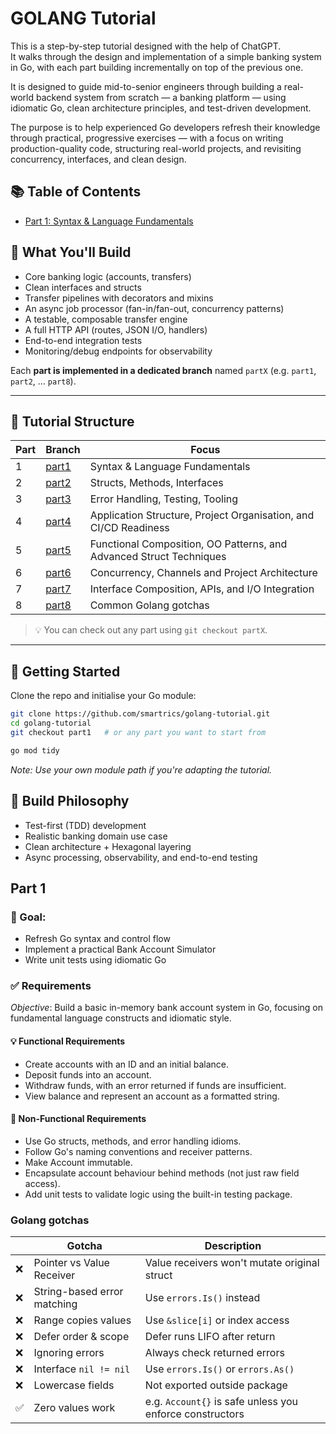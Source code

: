 # GOLANG Tutorial

This is a step-by-step tutorial designed with the help of ChatGPT.  
It walks through the design and implementation of a simple banking system in Go, with each part building incrementally on top of the previous one.

It is designed to guide mid-to-senior engineers through building a real-world backend system from scratch — a banking platform — using idiomatic Go, clean architecture principles, and test-driven development.

The purpose is to help experienced Go developers refresh their knowledge through practical, progressive exercises — with a focus on writing production-quality code, structuring real-world projects, and revisiting concurrency, interfaces, and clean design.

## 📚 Table of Contents

 * [Part 1: Syntax & Language Fundamentals](#part-1-syntax--language-fundamentals)

## 🎯 What You'll Build

  * Core banking logic (accounts, transfers)
  * Clean interfaces and structs
  * Transfer pipelines with decorators and mixins
  * An async job processor (fan-in/fan-out, concurrency patterns)
  * A testable, composable transfer engine
  * A full HTTP API (routes, JSON I/O, handlers)
  * End-to-end integration tests
  * Monitoring/debug endpoints for observability

Each **part is implemented in a dedicated branch** named `partX` (e.g. `part1`, `part2`, ... `part8`).

---

## 🔁 Tutorial Structure

| Part | Branch   | Focus                                         |
|------|----------|-----------------------------------------------|
| 1    | [part1](https://github.com/smartrics/golang-tutorial/tree/part1) | Syntax & Language Fundamentals |
| 2    | [part2](https://github.com/smartrics/golang-tutorial/tree/part2) | Structs, Methods, Interfaces |
| 3    | [part3](https://github.com/smartrics/golang-tutorial/tree/part3) | Error Handling, Testing, Tooling |
| 4    | [part4](https://github.com/smartrics/golang-tutorial/tree/part4) | Application Structure, Project Organisation, and CI/CD Readiness |
| 5    | [part5](https://github.com/smartrics/golang-tutorial/tree/part5) | Functional Composition, OO Patterns, and Advanced Struct Techniques |
| 6    | [part6](https://github.com/smartrics/golang-tutorial/tree/part6) | Concurrency, Channels and Project Architecture |
| 7    | [part7](https://github.com/smartrics/golang-tutorial/tree/part7) | Interface Composition, APIs, and I/O Integration |
| 8    | [part8](https://github.com/smartrics/golang-tutorial/tree/part8) | Common Golang gotchas |

> 💡 You can check out any part using `git checkout partX`.

---

## 🚀 Getting Started

Clone the repo and initialise your Go module:

```bash
git clone https://github.com/smartrics/golang-tutorial.git
cd golang-tutorial
git checkout part1   # or any part you want to start from

go mod tidy
```

*Note: Use your own module path if you're adapting the tutorial.*

## 🧱 Build Philosophy
  * Test-first (TDD) development
  * Realistic banking domain use case
  * Clean architecture + Hexagonal layering
  * Async processing, observability, and end-to-end testing

## Part 1

### 🎯 Goal:

 * Refresh Go syntax and control flow
 * Implement a practical Bank Account Simulator
 * Write unit tests using idiomatic Go

### ✅ Requirements

*Objective*: Build a basic in-memory bank account system in Go, focusing on fundamental language constructs and idiomatic style.

#### 💡 Functional Requirements

 * Create accounts with an ID and an initial balance.
 * Deposit funds into an account.
 * Withdraw funds, with an error returned if funds are insufficient.
 * View balance and represent an account as a formatted string.

#### 🧠 Non-Functional Requirements

 * Use Go structs, methods, and error handling idioms.
 * Follow Go's naming conventions and receiver patterns.
 * Make Account immutable.
 * Encapsulate account behaviour behind methods (not just raw field access).
 * Add unit tests to validate logic using the built-in testing package.

### Golang gotchas

|     | Gotcha| Description |
| --- |  ---  |    ---      |
| ❌  | Pointer vs Value Receiver   | Value receivers won't mutate original struct             |
| ❌  | String-based error matching | Use `errors.Is()` instead                                |
| ❌  | Range copies values         | Use `&slice[i]` or index access                          |
| ❌  | Defer order & scope         | Defer runs LIFO after return                             |
| ❌  | Ignoring errors             | Always check returned errors                             |
| ❌  | Interface `nil != nil`      | Use `errors.Is()` or `errors.As()`                       |
| ❌  | Lowercase fields            | Not exported outside package                             |
| ✅  | Zero values work            | e.g. `Account{}` is safe unless you enforce constructors |

